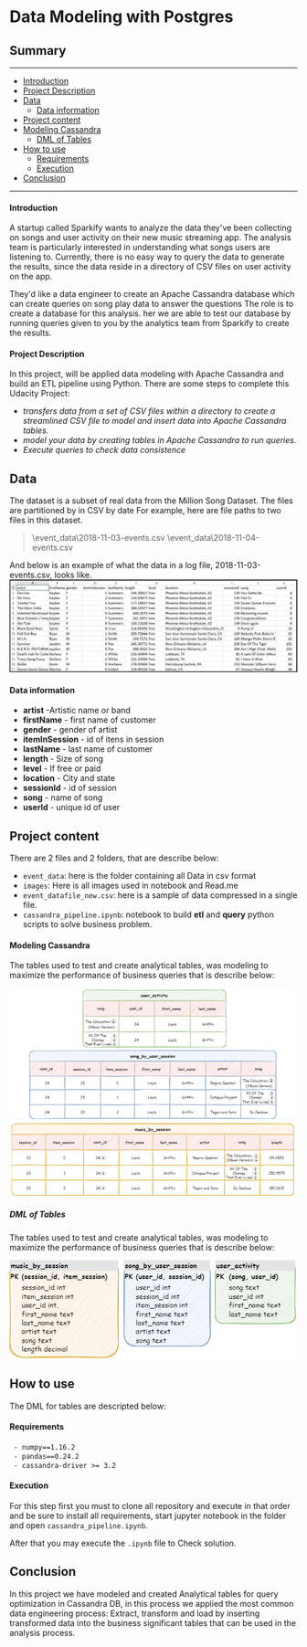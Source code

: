 # Data Modeling with Postgres

## Summary
***
- [Introduction](#intro)
- [Project Description](#descript)
- [Data](#data)
  - [Data information](#datainfo)
- [Project content](#content)
- [Modeling Cassandra](#model)
  - [DML of Tables](#dml)
- [How to use](#usage)
  - [Requirements](#reg)
  - [Execution](#exec)
- [Conclusion](#conclusion)
***

#### Introduction <a name="intro"></a>

A startup called Sparkify wants to analyze the data they've been collecting on songs and user activity on their new music streaming app. The analysis team is particularly interested in understanding what songs users are listening to. Currently, there is no easy way to query the data to generate the results, since the data reside in a directory of CSV files on user activity on the app.

They'd like a data engineer to create an Apache Cassandra database which can create queries on song play data to answer the questions The role is to create a database for this analysis. her we are able to test our database by running queries given to you by the analytics team from Sparkify to create the results.


#### Project Description <a name="descript"></a>

In this project, will be applied data modeling with Apache Cassandra and build an ETL pipeline using Python. There are some steps to complete this Udacity Project:
 - *transfers data from a set of CSV files within a directory to create a streamlined CSV file to model and insert data into Apache Cassandra tables.*
 - *model your data by creating tables in Apache Cassandra to run queries.*
 - *Execute queries to check data consistence*
## Data <a name="data"></a>

The dataset is a subset of real data from the Million Song Dataset. The files are partitioned by in CSV by date For example, here are file paths to two files in this dataset.
> \event_data\2018-11-03-events.csv
> \event_data\2018-11-04-events.csv

And below is an example of what the data in a log file, 2018-11-03-events.csv, looks like.
![dataframe sample](https://github.com/Gutelvam/etl_with_cassandra/blob/main/images/image_event_datafile_new.jpg?raw=true "Sample Data")

#### Data information <a name="datainfo"></a>
- **artist** -Artistic name or band
- **firstName** - first name of customer
- **gender** - gender of artist
- **itemInSession** - id of itens in session
- **lastName** - last name of customer
- **length** - Size of song
- **level** - If free or paid
- **location** - City and state
- **sessionId** - id of session
- **song** - name of song
- **userId** - unique id of user

## Project content <a name="content"></a>
There are 2 files  and 2 folders, that are describe below:

- `event_data`: here is the folder containing all  Data in csv format
- `images`: Here is all images used in notebook and Read.me
- `event_datafile_new.csv`: here is a sample of data compressed in a single file.
- `cassandra_pipeline.ipynb`: notebook to build **etl** and **query**  python scripts to solve business problem.


#### **Modeling Cassandra** <a name="model"></a>
The tables used to test and create analytical tables, was modeling to maximize the performance of business queries that is describe below:

![table modeling](https://github.com/Gutelvam/etl_with_cassandra/blob/main/images/table_modeling.png?raw=true "table modeling")

##### **DML of Tables** <a name="dml"></a>
The tables used to test and create analytical tables, was modeling to maximize the performance of business queries that is describe below:


![dml tables](https://github.com/Gutelvam/etl_with_cassandra/blob/main/images/dml_table.png?raw=true "dml tables")

## How to  use <a name="usage"></a>
The DML for tables are descripted below:

#### Requirements <a name="reg"></a>
     - numpy==1.16.2
     - pandas==0.24.2
     - cassandra-driver >= 3.2
#### Execution <a name="exec"></a>
 
For this step first you must to clone all repository and execute in that order and be sure to install all requirements, start jupyter notebook in the folder and open  `cassandra_pipeline.ipynb`.

After that you may execute the `.ipynb` file to Check solution.

## Conclusion <a name="conclusion"></a>
In this project we have modeled  and created Analytical tables for query optimization in Cassandra DB, in this process we applied the most common data engineering process: Extract, transform and load by inserting transformed data into the business significant tables that can be used in the analysis process.
